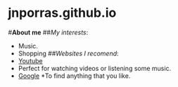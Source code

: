# jnporras.github.io
#**About me**
##_My interests_:
 * Music.
 * Shopping
##_Websites I recomend_:
* [Youtube](https://www.youtube.com/)
 * Perfect for watching videos or listening some music.
* [Google](https://www.google.com/)
 *To find anything that you like.
